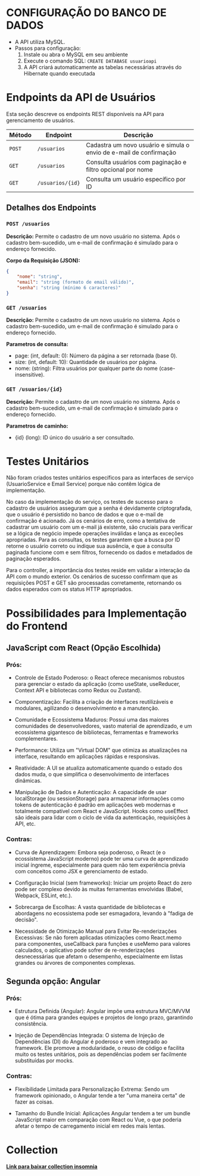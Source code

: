 # CONFIGURAÇÃO DO BANCO DE DADOS

- A API utiliza MySQL.
- Passos para configuração:
    1. Instale ou abra o MySQL em seu ambiente
    2. Execute o comando SQL: `CREATE DATABASE usuarioapi`
    3. A API criará automaticamente as tabelas necessárias através do Hibernate quando executada

# Endpoints da API de Usuários

Esta seção descreve os endpoints REST disponíveis na API para gerenciamento de usuários.

| Método | Endpoint                 | Descrição                                                          |
|--------|--------------------------|--------------------------------------------------------------------|
| `POST` | `/usuarios`              | Cadastra um novo usuário e simula o envio de e-mail de confirmação |
| `GET`  | `/usuarios`              | Consulta usuários com paginação e filtro opcional por nome         |
| `GET`  | `/usuarios/{id}`         | Consulta um usuário específico por ID                              |

## Detalhes dos Endpoints

### `POST /usuarios`

**Descrição:** Permite o cadastro de um novo usuário no sistema. Após o cadastro bem-sucedido, um e-mail de confirmação é simulado para o endereço fornecido.

**Corpo da Requisição (JSON):**
```json
{
    "nome": "string",
    "email": "string (formato de email válido)",
    "senha": "string (mínimo 6 caracteres)"
}
```

### `GET /usuarios`

**Descrição:** Permite o cadastro de um novo usuário no sistema. Após o cadastro bem-sucedido, um e-mail de confirmação é simulado para o endereço fornecido.

**Parametros de consulta:**
- page: (int, default: 0): Número da página a ser retornada (base 0).
- size: (int, default: 10): Quantidade de usuários por página.
- nome: (string): Filtra usuários por qualquer parte do nome (case-insensitive).

### `GET /usuarios/{id}`

**Descrição:** Permite o cadastro de um novo usuário no sistema. Após o cadastro bem-sucedido, um e-mail de confirmação é simulado para o endereço fornecido.

**Parametros de caminho:**
- {id} (long): ID único do usuário a ser consultado.

# Testes Unitários
Não foram criados testes unitários específicos para as interfaces de serviço (UsuarioService e Email Service) porque não contêm lógica de implementação.

No caso da implementação do serviço, os testes de sucesso para o cadastro de usuários asseguram que a senha é devidamente criptografada, que o usuário é persistido no banco de dados e que o e-mail de confirmação é acionado. Já os cenários de erro, como a tentativa de cadastrar um usuário com um e-mail já existente, são cruciais para verificar se a lógica de negócio impede operações inválidas e lança as exceções apropriadas. Para as consultas, os testes garantem que a busca por ID retorne o usuário correto ou indique sua ausência, e que a consulta paginada funcione com e sem filtros, fornecendo os dados e metadados de paginação esperados.

Para o controller, a importância dos testes reside em validar a interação da API com o mundo exterior. Os cenários de sucesso confirmam que as requisições POST e GET são processadas corretamente, retornando os dados esperados com os status HTTP apropriados.

# Possibilidades para Implementação do Frontend
## JavaScript com React (Opção Escolhida)

### Prós:

- Controle de Estado Poderoso: o React oferece mecanismos robustos para gerenciar o estado da aplicação (como useState, useReducer, Context API e bibliotecas como Redux ou Zustand).

- Componentização: Facilita a criação de interfaces reutilizáveis e modulares, agilizando o desenvolvimento e a manutenção.

- Comunidade e Ecossistema Maduros: Possui uma das maiores comunidades de desenvolvedores, vasto material de aprendizado, e um ecossistema gigantesco de bibliotecas, ferramentas e frameworks complementares.

- Performance: Utiliza um "Virtual DOM" que otimiza as atualizações na interface, resultando em aplicações rápidas e responsivas.

- Reatividade: A UI se atualiza automaticamente quando o estado dos dados muda, o que simplifica o desenvolvimento de interfaces dinâmicas.

- Manipulação de Dados e Autenticação: A capacidade de usar localStorage (ou sessionStorage) para armazenar informações como tokens de autenticação é padrão em aplicações web modernas e totalmente compatível com React e JavaScript. Hooks como useEffect são ideais para lidar com o ciclo de vida da autenticação, requisições à API, etc.

### Contras:

- Curva de Aprendizagem: Embora seja poderoso, o React (e o ecossistema JavaScript moderno) pode ter uma curva de aprendizado inicial íngreme, especialmente para quem não tem experiência prévia com conceitos como JSX e gerenciamento de estado.

- Configuração Inicial (sem frameworks): Iniciar um projeto React do zero pode ser complexo devido às muitas ferramentas envolvidas (Babel, Webpack, ESLint, etc.).

- Sobrecarga de Escolhas: A vasta quantidade de bibliotecas e abordagens no ecossistema pode ser esmagadora, levando à "fadiga de decisão".

- Necessidade de Otimização Manual para Evitar Re-renderizações Excessivas: Se não forem aplicadas otimizações como React.memo para componentes, useCallback para funções e useMemo para valores calculados, o aplicativo pode sofrer de re-renderizações desnecessárias que afetam o desempenho, especialmente em listas grandes ou árvores de componentes complexas.

## Segunda opção: Angular

### Prós:

- Estrutura Definida (Angular): Angular impõe uma estrutura MVC/MVVM que é ótima para grandes equipes e projetos de longo prazo, garantindo consistência.

- Injeção de Dependências Integrada: O sistema de Injeção de Dependências (DI) do Angular é poderoso e vem integrado ao framework. Ele promove a modularidade, o reuso de código e facilita muito os testes unitários, pois as dependências podem ser facilmente substituídas por mocks.

### Contras:

- Flexibilidade Limitada para Personalização Extrema: Sendo um framework opinionado, o Angular tende a ter "uma maneira certa" de fazer as coisas.

- Tamanho do Bundle Inicial: Aplicações Angular tendem a ter um bundle JavaScript maior em comparação com React ou Vue, o que poderia afetar o tempo de carregamento inicial em redes mais lentas.

# Collection

**[Link para baixar collection insomnia](https://raw.githubusercontent.com/kelwinFernandes/usuario-api/refs/heads/main/collections/Insomnia_2025-06-29.yaml)**